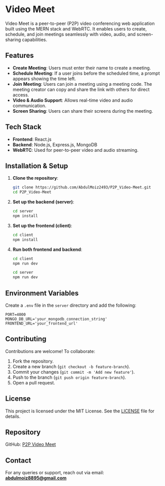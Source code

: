 # Video Meet

Video Meet is a peer-to-peer (P2P) video conferencing web application built using the MERN stack and WebRTC. It enables users to create, schedule, and join meetings seamlessly with video, audio, and screen-sharing capabilities.

## Features

- **Create Meeting**: Users must enter their name to create a meeting.
- **Schedule Meeting**: If a user joins before the scheduled time, a prompt appears showing the time left.
- **Join Meeting**: Users can join a meeting using a meeting code. The meeting creator can copy and share the link with others for direct access.
- **Video & Audio Support**: Allows real-time video and audio communication.
- **Screen Sharing**: Users can share their screens during the meeting.

## Tech Stack

- **Frontend**: React.js
- **Backend**: Node.js, Express.js, MongoDB
- **WebRTC**: Used for peer-to-peer video and audio streaming.

## Installation & Setup

1. **Clone the repository**:
   ```sh
   git clone https://github.com/AbdulMoiz2493/P2P_Video-Meet.git
   cd P2P_Video-Meet
   ```

2. **Set up the backend (server)**:
   ```sh
   cd server
   npm install
   ```

3. **Set up the frontend (client)**:
   ```sh
   cd client
   npm install
   ```

4. **Run both frontend and backend**:
   ```sh
   cd client
   npm run dev

   cd server
   npm run dev
   ```

## Environment Variables

Create a `.env` file in the `server` directory and add the following:
```env
PORT=4000
MONGO_DB_URL='your_mongodb_connection_string'
FRONTEND_URL='your_frontend_url'
```

## Contributing

Contributions are welcome! To collaborate:
1. Fork the repository.
2. Create a new branch (`git checkout -b feature-branch`).
3. Commit your changes (`git commit -m 'Add new feature'`).
4. Push to the branch (`git push origin feature-branch`).
5. Open a pull request.

## License

This project is licensed under the MIT License. See the [LICENSE](LICENSE) file for details.

## Repository

GitHub: [P2P Video Meet](https://github.com/AbdulMoiz2493/P2P_Video-Meet)

## Contact

For any queries or support, reach out via email: **abdulmoiz8895@gmail.com**


